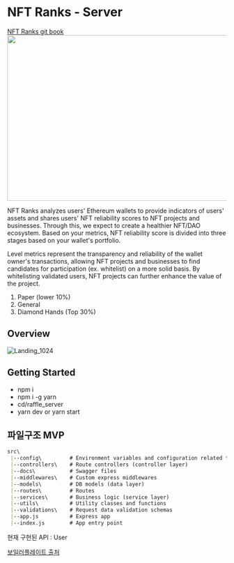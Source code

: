 # NFT Ranks - Server 
[NFT Ranks git book](https://team-raffle.gitbook.io/nftranks-eng/)
<img src="https://user-images.githubusercontent.com/63235104/213915731-98a7d9ba-42f7-4057-9aac-1cd94ab2642f.png"  width="800" height="380">
          
NFT Ranks analyzes users' Ethereum wallets to provide indicators of users' assets and shares users' NFT reliability scores to NFT projects and businesses. 
Through this, we expect to create a healthier NFT/DAO ecosystem.
Based on your metrics, NFT reliability score is divided into three stages based on your wallet's portfolio.

Level metrics represent the transparency and reliability of the wallet owner's transactions, allowing NFT projects and businesses to find candidates for participation (ex. whitelist) on a more solid basis. By whitelisting validated users, NFT projects can further enhance the value of the project.

1. Paper (lower 10%) 
2. General 
3. Diamond Hands (Top 30%)

## Overview
![Landing_1024](https://user-images.githubusercontent.com/63235104/213915969-721ad2c8-9913-4a89-8a82-e153dbeb33ce.png)



## Getting Started

- npm i
- npm i -g yarn
- cd/raffle_server
- yarn dev or yarn start 


## 파일구조 MVP
```D:\NodeJs\RaffleServer\raffle_web\README.md
src\
 |--config\         # Environment variables and configuration related things
 |--controllers\    # Route controllers (controller layer)
 |--docs\           # Swagger files
 |--middlewares\    # Custom express middlewares
 |--models\         # DB models (data layer)
 |--routes\         # Routes
 |--services\       # Business logic (service layer)
 |--utils\          # Utility classes and functions
 |--validations\    # Request data validation schemas
 |--app.js          # Express app
 |--index.js        # App entry point
```

현재 구현된 API : User

[보일러플레이트 출처](https://github.com/hagopj13/node-express-boilerplate)
